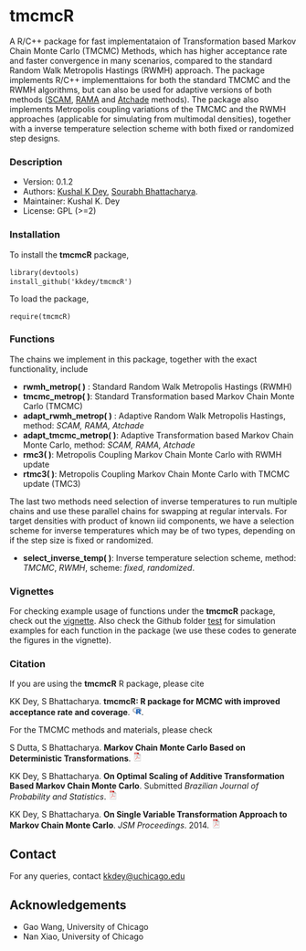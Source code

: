 # tmcmcR

A R/C++ package for fast implementataion of Transformation based Markov Chain Monte Carlo (TMCMC) Methods, which has higher acceptance rate and faster
convergence in many scenarios, compared to the standard Random Walk Metropolis Hastings (RWMH) approach. The package implements R/C++ implementtaions
for both the standard TMCMC and the RWMH algorithms, but can also be used for adaptive versions of both methods ([SCAM](http://link.springer.com/article/10.1007%2FBF02789703), 
[RAMA](http://probability.ca/jeff/ftpdir/adaptex.pdf) and 
[Atchade](https://projecteuclid.org/euclid.bj/1130077595) methods). The package also implements Metropolis coupling variations 
of the TMCMC and the RWMH approaches (applicable for simulating from multimodal densities), together with a inverse temperature selection scheme with both fixed or randomized 
step designs.

### Description

- Version: 0.1.2
- Authors: [Kushal K Dey](http://kkdey.github.io/), [Sourabh Bhattacharya](http://www.isical.ac.in/~biru/sb.html).
- Maintainer: Kushal K. Dey
- License: GPL (>=2)

### Installation

To install the **tmcmcR** package, 

```
library(devtools)
install_github('kkdey/tmcmcR')
```

To load the package,

```
require(tmcmcR)
```
### Functions

The chains we implement in this package, together with the exact functionality, include

- **rwmh_metrop( )** : Standard Random Walk Metropolis Hastings (RWMH)
- **tmcmc_metrop( )**: Standard Transformation based Markov Chain Monte Carlo (TMCMC)
- **adapt_rwmh_metrop( )** : Adaptive Random Walk Metropolis Hastings, method: *SCAM, RAMA, Atchade*
- **adapt_tmcmc_metrop( )**: Adaptive Transformation based Markov Chain Monte Carlo, method: *SCAM, RAMA, Atchade*
- **rmc3( )**: Metropolis Coupling Markov Chain Monte Carlo with RWMH update 
- **rtmc3( )**: Metropolis Coupling Markov Chain Monte Carlo with TMCMC update (TMC3)

The last two methods need selection of inverse temperatures to run multiple chains and use these parallel chains for swapping
at regular intervals. For target densities with product of known iid components, we have a selection scheme for inverse temperatures
which may be of two types, depending on if the step size is fixed or randomized.

- **select_inverse_temp( )**: Inverse temperature selection scheme, method: *TMCMC*, *RWMH*, scheme: *fixed*, *randomized*.

### Vignettes

For checking example usage of functions under the **tmcmcR** package, check out the [ vignette](https://rpubs.com/kkdey/132076).
Also check the Github folder [test](https://github.com/kkdey/tmcmcR/tree/master/test) for simulation examples for each function
in the package (we use these codes to generate the figures in the vignette).

### Citation

If you are using the **tmcmcR** R package, please cite 

KK Dey, S Bhattacharya. **tmcmcR: R package for MCMC with improved acceptance rate and coverage**. [![RPubs doc](icons/R-icon.png)](http://rpubs.com/kkdey/132076).

For the TMCMC methods and materials, please check

S Dutta, S Bhattacharya. **Markov Chain Monte Carlo Based on Deterministic Transformations**. [![pdf](icons/pdf-icon.png)](http://www.sciencedirect.com/science/article/pii/S1572312713000683)

KK Dey, S Bhattacharya. **On Optimal Scaling of Additive Transformation Based Markov Chain Monte Carlo**. Submitted *Brazilian Journal of Probability and Statistics*. [![pdf](icons/pdf-icon.png)](http://arxiv.org/pdf/1307.1446v4.pdf)

KK Dey, S Bhattacharya. **On Single Variable Transformation Approach to Markov Chain Monte Carlo**. *JSM Proceedings*. 2014.  [![pdf](icons/pdf-icon.png)](http://arxiv.org/abs/1408.6667)

## Contact

For any queries, contact [kkdey@uchicago.edu](kkdey@uchicago.edu)

## Acknowledgements

- Gao Wang, University of Chicago
- Nan Xiao, University of Chicago





